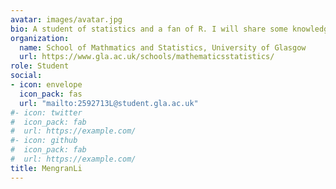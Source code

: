 ```yaml
---
avatar: images/avatar.jpg
bio: A student of statistics and a fan of R. I will share some knowledge and technology here. But I will often leave articles unfinished (and won't complete, perhaps)
organization:
  name: School of Mathmatics and Statistics, University of Glasgow
  url: https://www.gla.ac.uk/schools/mathematicsstatistics/
role: Student
social:
- icon: envelope
  icon_pack: fas
  url: "mailto:2592713L@student.gla.ac.uk"
#- icon: twitter
#  icon_pack: fab
#  url: https://example.com/
#- icon: github
#  icon_pack: fab
#  url: https://example.com/
title: MengranLi
---
```


## 
